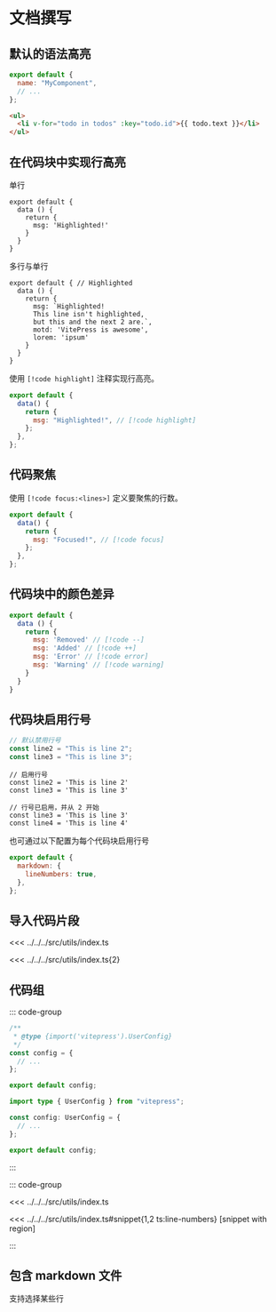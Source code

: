 # 文档撰写

## 默认的语法高亮

```js
export default {
  name: "MyComponent",
  // ...
};
```

```html
<ul>
  <li v-for="todo in todos" :key="todo.id">{{ todo.text }}</li>
</ul>
```

## 在代码块中实现行高亮

单行

```js{4}
export default {
  data () {
    return {
      msg: 'Highlighted!'
    }
  }
}
```

多行与单行

```js{1,4,6-8}
export default { // Highlighted
  data () {
    return {
      msg: `Highlighted!
      This line isn't highlighted,
      but this and the next 2 are.`,
      motd: 'VitePress is awesome',
      lorem: 'ipsum'
    }
  }
}
```

使用 `[!code highlight]` 注释实现行高亮。

```js
export default {
  data() {
    return {
      msg: "Highlighted!", // [!code highlight]
    };
  },
};
```

## 代码聚焦

使用 `[!code focus:<lines>]` 定义要聚焦的行数。

```js
export default {
  data() {
    return {
      msg: "Focused!", // [!code focus]
    };
  },
};
```

## 代码块中的颜色差异

```js
export default {
  data () {
    return {
      msg: 'Removed' // [!code --]
      msg: 'Added' // [!code ++]
      msg: 'Error' // [!code error]
      msg: 'Warning' // [!code warning]
    }
  }
}
```

## 代码块启用行号

```ts {1}
// 默认禁用行号
const line2 = "This is line 2";
const line3 = "This is line 3";
```

```ts:line-numbers {1}
// 启用行号
const line2 = 'This is line 2'
const line3 = 'This is line 3'
```

```ts:line-numbers=2 {1}
// 行号已启用，并从 2 开始
const line3 = 'This is line 3'
const line4 = 'This is line 4'
```

也可通过以下配置为每个代码块启用行号

```js
export default {
  markdown: {
    lineNumbers: true,
  },
};
```

## 导入代码片段

<<< ../../../src/utils/index.ts

<!-- 会抛出警告：The language 'highlightlines' is not loaded, falling back to 'txt' for syntax highlighting. 故暂时弃用 -->
<!-- <<< ../../../src/utils/index.ts{highlightLines} -->

<<< ../../../src/utils/index.ts{2}

## 代码组

::: code-group

```js [config.js]
/**
 * @type {import('vitepress').UserConfig}
 */
const config = {
  // ...
};

export default config;
```

```ts [config.ts]
import type { UserConfig } from "vitepress";

const config: UserConfig = {
  // ...
};

export default config;
```

:::

::: code-group

<!-- 文件名默认用作标题 -->

<<< ../../../src/utils/index.ts

<!-- 也可以提供定制的代码组 -->

<<< ../../../src/utils/index.ts#snippet{1,2 ts:line-numbers} [snippet with region]

:::

## 包含 markdown 文件

支持选择某些行

<!-- @include: ../../../_功能点介绍清单.md{5,10} -->
